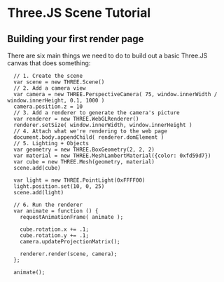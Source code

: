 # Three.JS Scene Tutorial

## Building your first render page

There are six main things we need to do to build out a basic Three.JS canvas that does something:

      // 1. Create the scene
      var scene = new THREE.Scene()
      // 2. Add a camera view
      var camera = new THREE.PerspectiveCamera( 75, window.innerWidth / window.innerHeight, 0.1, 1000 )
      camera.position.z = 10
      // 3. Add a renderer to generate the camera's picture
      var renderer = new THREE.WebGLRenderer()
      renderer.setSize( window.innerWidth, window.innerHeight )
      // 4. Attach what we're rendering to the web page
      document.body.appendChild( renderer.domElement )
      // 5. Lighting + Objects
      var geometry = new THREE.BoxGeometry(2, 2, 2)
      var material = new THREE.MeshLambertMaterial({color: 0xfd59d7})
      var cube = new THREE.Mesh(geometry, material)
      scene.add(cube)

      var light = new THREE.PointLight(0xFFFF00)
      light.position.set(10, 0, 25)
      scene.add(light)

      // 6. Run the renderer
      var animate = function () {
        requestAnimationFrame( animate );

        cube.rotation.x += .1;
        cube.rotation.y += .1;
        camera.updateProjectionMatrix();

        renderer.render(scene, camera);
      };

      animate();
